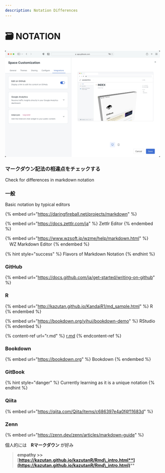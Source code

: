 ```yaml
---
description: Notation Differences
---
```


# 🗃 NOTATION

![Edit on GitHub](<.gitbook/assets/editongithub (1).jpg>)

### マークダウン記法の相違点をチェックする

Check for differences in markdown notation

### 一般

Basic notation by typical editors

{% embed url="https://daringfireball.net/projects/markdown" %}

{% embed url="https://docs.zettlr.com/ja" %}
Zettlr Editor
{% endembed %}

{% embed url="https://www.wzsoft.jp/wzme/help/markdown.html" %}
　WZ Markdown Editor
{% endembed %}



{% hint style="success" %}
Flavors of Markdown Notation
{% endhint %}

### GitHub

{% embed url="https://docs.github.com/ja/get-started/writing-on-github" %}

### R

{% embed url="http://kazutan.github.io/KandaiR1/md_sample.html" %}
R
{% endembed %}

{% embed url="https://bookdown.org/yihui/bookdown-demo" %}
RStudio
{% endembed %}

{% content-ref url="r.md" %}
[r.md](r.md)
{% endcontent-ref %}

### Bookdown

{% embed url="https://bookdown.org" %}
Bookdown
{% endembed %}

### GitBook

{% hint style="danger" %}
Currently learning as it is a unique notation
{% endhint %}



### Qiita

{% embed url="https://qiita.com/Qiita/items/c686397e4a0f4f11683d" %}



### Zenn

{% embed url="https://zenn.dev/zenn/articles/markdown-guide" %}



個人的には　**Rマークダウン** が好み

> **empathy >>** [**https://kazutan.github.io/kazutanR/Rmd\_intro.html**](https://kazutan.github.io/kazutanR/Rmd\_intro.html)****

